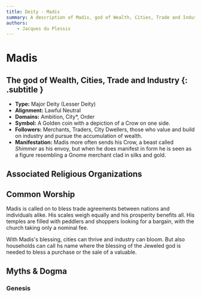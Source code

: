 ```yaml
---
title: Deity - Madis
summary: A description of Madis, god of Wealth, Cities, Trade and Industry.
authors:
    - Jacques du Plessis
---
```

# Madis
## The god of Wealth, Cities, Trade and Industry {: .subtitle }

* **Type:** Major Deity (Lesser Deity)
* **Alignment:** Lawful Neutral
* **Domains:** Ambition, City*, Order
* **Symbol:** A Golden coin with a depiction of a Crow on one side.
* **Followers:** Merchants, Traders, City Dwellers, those who value and build on industry and pursue the accumulation of wealth.
* **Manifestation:**  Madis more often sends his Crow, a beast called _Shimmer_ as his envoy, but when he does manifest in form he is seen as a figure resembling a Gnome merchant clad in silks and gold.

## Associated Religious Organizations

## Common Worship
Madis is called on to bless trade agreements between nations and individuals alike.  His scales weigh equally and his prosperity benefits all.   His temples are filled with peddlers and shoppers looking for a bargain, with the church taking only a nominal fee.

With Madis's blessing, cities can thrive and industry can bloom.  But also households can call hs name where the blessing of the Jeweled god is needed to bless a purchase or the sale of a valuable.

## Myths & Dogma
### Genesis